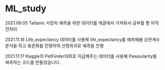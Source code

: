 # ML_study

2021.09.05
Taitanic 사망자 예측을 위한 데이터를 캐글에서 가져와서 공부를 함 아직 전처리 

2021.11.16
Life_expectancy 데이터를 사용해 life_expectancy를 예측해봄 상관계수분석을 하고 표준화를 진행하여 선형회귀로 예측을 진행

2021.11.17
Kaggle의 PetFinder대회로 지급해주는 데이터를 사용해 Pawpularity를 에측하는 코드를 만들었습니다.
